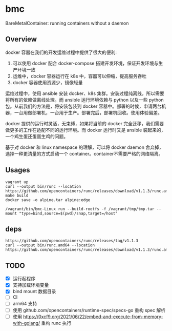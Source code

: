 # bmc

BareMetalContainer: running containers without a daemon

## Overview

docker 容器在我们的开发运维过程中提供了很大的便利:
1. 可以使用 docker 配合 docker-compose 搭建开发环境，保证开发环境与生产环境一致
2. 运维中，docker 容器运行在 k8s 中，容器可以伸缩，提高服务吞吐
3. docker 容器使用资源少，镜像轻量

运维过程中，使用 ansible 安装 docker、k8s 集群。安装过程纯离线，所以需要将所有的依赖做离线处理。而 ansible 运行环境依赖与 python 以及一些 python 包。从前我们的方法是，将安装包装到 docker 容器中。部署的时候，申请两台机器，一台用做部署机，一台用于生产。部署完后，部署机回收。使用体验偏差。

docker 提供的运行时灵活，无束缚，如果将当前的 docker 完全迁移，我们需要做更多的工作在适配不同的运行环境。而 docker 运行时又是 ansible 装起来的，一个鸡生蛋还蛋蛋生鸡的问题。

基于对 docker 和 linux namespace 的理解，可以将 docker daemon 舍弃掉，选择一种更清量的方式启动一个 container。container不需要严格的网络隔离。

## Usages

```
vagrant up
curl --output bin/runc --location https://github.com/opencontainers/runc/releases/download/v1.1.3/runc.amd64
make build
docker save -o alpine.tar alpine:edge

/vagrant/bin/bmc-Linux run --build-rootfs -f /vagrant/tmp/tmp.tar --mount "type=bind,source=$(pwd)/snap,target=/host"
```

## deps

```
https://github.com/opencontainers/runc/releases/tag/v1.1.3
curl --output bin/runc.amd64 --location https://github.com/opencontainers/runc/releases/download/v1.1.3/runc.amd64
```

## TODO

- [x] 运行起程序
- [x] 支持加载环境变量
- [x] bind mount 数据目录
- [ ] CI
- [ ] arm64 支持
- [ ] 使用 github.com/opencontainers/runtime-spec/specs-go 重构 spec 解析
- [ ] 使用 https://0xcf9.org/2021/06/22/embed-and-execute-from-memory-with-golang/ 重构 runc 执行
